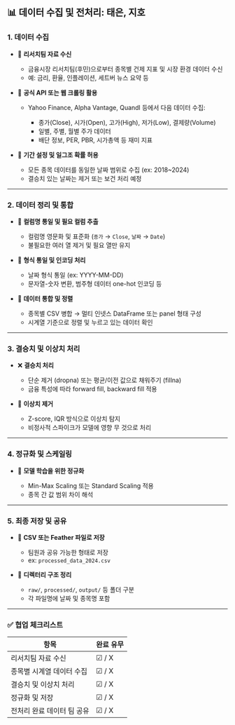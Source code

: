 ## 📊 데이터 수집 및 전처리: **태은, 지호**

### 1. **데이터 수집**

* 📅 **리서치팀 자료 수신**

  * 금융시장 리서치팀(후민)으로부터 종목별 건제 지표 및 시장 환경 데이터 수신
  * 예: 금리, 환율, 인플레이션, 세트버 뉴스 요약 등

* 🔗 **공식 API 또는 웹 크롤링 활용**

  * Yahoo Finance, Alpha Vantage, Quandl 등에서 다음 데이터 수집:

    * 종가(Close), 시가(Open), 고가(High), 저가(Low), 결제량(Volume)
    * 일별, 주별, 월별 주가 데이터
    * 배단 정보, PER, PBR, 시가총액 등 재미 지표

* 📆 **기간 설정 및 일그조 확률 허용**

  * 모든 종목 데이터를 동일한 날짜 범위로 수집 (ex: 2018\~2024)
  * 결승치 있는 날짜는 제거 또는 보건 처리 예정

---

### 2. **데이터 정리 및 통합**

* 🧹 **컬럼명 통일 및 필요 컬럼 추출**

  * 컬럼명 영문화 및 표준화 (`종가` → `Close`, `날짜` → `Date`)
  * 불필요한 여러 열 제거 및 필요 열만 유지

* 🔄 **형식 통일 및 인코딩 처리**

  * 날짜 형식 통일 (ex: YYYY-MM-DD)
  * 문자열-숫자 변환, 범주형 데이터 one-hot 인코딩 등

* 🧹 **데이터 통합 및 정렬**

  * 종목별 CSV 병합 → 멀티 인넷스 DataFrame 또는 panel 형태 구성
  * 시계열 기준으로 정렬 및 누르고 있는 데이터 확인

---

### 3. **결승치 및 이상치 처리**

* ❌ **결승치 처리**

  * 단순 제거 (dropna) 또는 평균/이전 값으로 채워주기 (fillna)
  * 금융 특성에 따라 forward fill, backward fill 적용

* 🚨 **이상치 제거**

  * Z-score, IQR 방식으로 이상치 탐지
  * 비정사적 스파이크가 모델에 영향 무 것으로 처리

---

### 4. **정규화 및 스케일링**

* 📀 **모델 학습을 위한 정규화**

  * Min-Max Scaling 또는 Standard Scaling 적용
  * 종목 간 값 범위 차이 해석

---

### 5. **최종 저장 및 공유**

* 📀 **CSV 또는 Feather 파일로 저장**

  * 팀원과 공유 가능한 형태로 저장
  * ex: `processed_data_2024.csv`

* 📂 **디렉터리 구조 정리**

  * `raw/`, `processed/`, `output/` 등 폴더 구분
  * 각 파일명에 날짜 및 종목명 포함

---

### ✅ 협업 체크리스트

| 항목              | 완료 유무 |
| --------------- | ----- |
| 리서치팀 자료 수신      | ☑ / X   |
| 종목별 시계열 데이터 수집  | ☑ / X    |
| 결승치 및 이상치 처리    | ☑ / X    |
| 정규화 및 저장        | ☑ / X    |
| 전처리 완료 데이터 팀 공유 | ☑ / X     |

